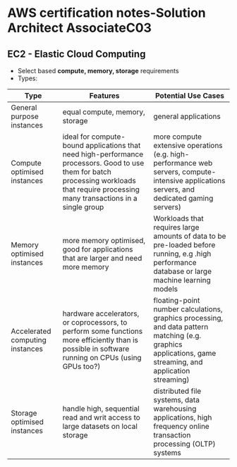 # AWS certification notes-Solution Architect AssociateC03

## EC2 - Elastic Cloud Computing
- Select based **compute, memory, storage** requirements
- Types:

|Type | Features | Potential Use Cases|
|-----|----------|---------------------|
| General purpose instances | equal compute, memory, storage | general applications |
| Compute optimised instances | ideal for compute-bound applications that need high-performance processors. Good to use them for batch processing workloads that require processing many transactions in a single group | more compute extensive operations (e.g.  high-performance web servers, compute-intensive applications servers, and dedicated gaming servers)|
| Memory optimised instances | more memory optimised, good for applications that are larger and need more memory | Workloads that requires large amounts of data to be pre-loaded before running, e.g .high performance database or large machine learning models |
| Accelerated computing instances | hardware accelerators, or coprocessors, to perform some functions more efficiently than is possible in software running on CPUs (using GPUs too?) | floating-point number calculations, graphics processing, and data pattern matching (e.g. graphics applications, game streaming, and application streaming)|
| Storage optimised instances | handle high, sequential read and writ access to large datasets on local storage | distributed file systems, data warehousing applications, high frequency online transaction processing (OLTP) systems |
